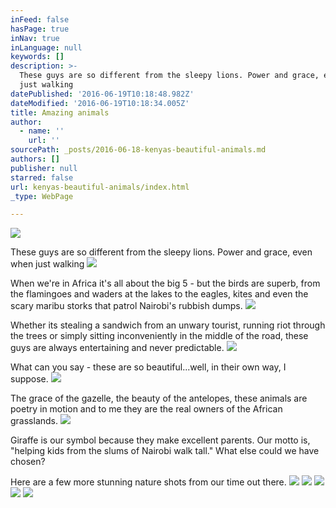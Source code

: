 ```yaml
---
inFeed: false
hasPage: true
inNav: true
inLanguage: null
keywords: []
description: >-
  These guys are so different from the sleepy lions. Power and grace, even when
  just walking
datePublished: '2016-06-19T10:18:48.982Z'
dateModified: '2016-06-19T10:18:34.005Z'
title: Amazing animals
author:
  - name: ''
    url: ''
sourcePath: _posts/2016-06-18-kenyas-beautiful-animals.md
authors: []
publisher: null
starred: false
url: kenyas-beautiful-animals/index.html
_type: WebPage

---
```

![](https://the-grid-user-content.s3-us-west-2.amazonaws.com/af092031-49b2-436a-b465-95d8169f4235.jpg)

These guys are so different from the sleepy lions. Power and grace, even when just walking
![](https://the-grid-user-content.s3-us-west-2.amazonaws.com/6ff06cae-30b3-49e6-ac40-127faad7801c.jpg)

When we're in Africa it's all about the big 5 - but the birds are superb, from the flamingoes and waders at the lakes to the eagles, kites and even the scary maribu storks that patrol Nairobi's rubbish dumps.
![](https://the-grid-user-content.s3-us-west-2.amazonaws.com/031703ec-7a81-49dd-87aa-06e45ef81769.jpg)

Whether its stealing a sandwich from an unwary tourist, running riot through the trees or simply sitting inconveniently in the middle of the road, these guys are always entertaining and never predictable.
![](https://the-grid-user-content.s3-us-west-2.amazonaws.com/cf09f6f3-f406-4e0b-90b0-391bb5039d07.jpg)

What can you say - these are so beautiful...well, in their own way, I suppose. ![](https://the-grid-user-content.s3-us-west-2.amazonaws.com/be0decd9-7e0b-4734-b5dc-89c65664725a.jpg)

The grace of the gazelle, the beauty of the antelopes, these animals are poetry in motion and to me they are the real owners of the African grasslands.
![](https://the-grid-user-content.s3-us-west-2.amazonaws.com/a23b546e-ad57-4758-aef8-d59b3e85589d.jpg)

Giraffe is our symbol because they make excellent parents. Our motto is, "helping kids from the slums of Nairobi walk tall." What else could we have chosen?

Here are a few more stunning nature shots from our time out there.
![](https://the-grid-user-content.s3-us-west-2.amazonaws.com/aedd19ec-bb1a-45e2-adfb-10f1d9173b28.jpg)
![](https://the-grid-user-content.s3-us-west-2.amazonaws.com/9811585f-7310-45ba-9079-919a345e9733.jpg)
![](https://the-grid-user-content.s3-us-west-2.amazonaws.com/b838a63f-a00b-4707-ac54-c237a4bcefcb.jpg)
![](https://the-grid-user-content.s3-us-west-2.amazonaws.com/298f2aa7-adfa-44ab-b026-011fee03f725.jpg)
![](https://the-grid-user-content.s3-us-west-2.amazonaws.com/1c4c47df-dcab-40b2-b857-ff86c05fabc7.jpg)